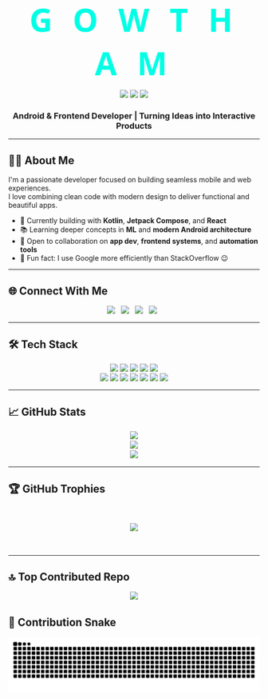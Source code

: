 <div align="center">
  <h1 style="
    font-size: 64px;
    font-weight: 900;
    letter-spacing: 12px;
    color: #00FFE5;
    font-family: 'Segoe UI', Tahoma, Geneva, Verdana, sans-serif;
    margin: 0;
  ">
    G O W T H A M
  </h1>
  <p style="margin-top: 10px;">
    <img src="https://img.shields.io/badge/Android%20Dev-%2376FF03?style=flat&logo=android&logoColor=black"/>
    <img src="https://img.shields.io/badge/Frontend%20Dev-%2361DAFB?style=flat&logo=react&logoColor=black"/>
    <a href="https://gowthamchand.vercel.app/" target="_blank">
      <img src="https://img.shields.io/badge/Portfolio-Live-%23000000?style=flat&logo=firefox&logoColor=%23FF7139"/>
    </a>
  </p>
</div>



<h3 align="center">Android & Frontend Developer | Turning Ideas into Interactive Products</h3>

---

## 👨‍💻 About Me

I'm a passionate developer focused on building seamless mobile and web experiences.  
I love combining clean code with modern design to deliver functional and beautiful apps.

- 🚀 Currently building with **Kotlin**, **Jetpack Compose**, and **React**
- 📚 Learning deeper concepts in **ML** and **modern Android architecture**
- 🤝 Open to collaboration on **app dev**, **frontend systems**, and **automation tools**
- 🧩 Fun fact: I use Google more efficiently than StackOverflow 😉

---

## 🌐 Connect With Me

<p align="center">
  <a href="https://linkedin.com/in/gplgowthamchand"><img src="https://img.shields.io/badge/LinkedIn-%230077B5.svg?style=flat&logo=linkedin&logoColor=white""></a> &nbsp;
  <a href="mailto:gpl.gowthamchand@gmail.com"><img src="https://img.shields.io/badge/Email-D14836?style=flat&logo=gmail&logoColor=white"></a> &nbsp;
  <a href="https://instagram.com/_.gowthammmmm"><img src="https://img.shields.io/badge/Instagram-%23E4405F.svg?style=flat&logo=Instagram&logoColor=white"></a> &nbsp;
  <a href="https://discordapp.com/users/_.gowthammm"><img src="https://img.shields.io/badge/Discord-5865F2?style=flat&logo=discord&logoColor=white"></a> &nbsp;
</p>

---

## 🛠️ Tech Stack

<p align="center">
  <!-- Languages -->
  <img src="https://img.shields.io/badge/Kotlin-%237F52FF.svg?style=for-the-badge&logo=kotlin&logoColor=white"/>
  <img src="https://img.shields.io/badge/Python-3670A0.svg?style=for-the-badge&logo=python&logoColor=ffdd54"/>
  <img src="https://img.shields.io/badge/JavaScript-%23323330.svg?style=for-the-badge&logo=javascript&logoColor=%23F7DF1E"/>
  <img src="https://img.shields.io/badge/HTML5-%23E34F26.svg?style=for-the-badge&logo=html5&logoColor=white"/>
  <img src="https://img.shields.io/badge/CSS3-%231572B6.svg?style=for-the-badge&logo=css3&logoColor=white"/>
  <br/>
  <!-- Tools -->
  <img src="https://img.shields.io/badge/Jetpack%20Compose-%23007ACC.svg?style=for-the-badge&logo=jetpack-compose&logoColor=white"/>
  <img src="https://img.shields.io/badge/React-%2361DAFB.svg?style=for-the-badge&logo=react&logoColor=black"/>
  <img src="https://img.shields.io/badge/Numpy-%23013243.svg?style=for-the-badge&logo=numpy&logoColor=white"/>
  <img src="https://img.shields.io/badge/Pandas-%23150458.svg?style=for-the-badge&logo=pandas&logoColor=white"/>
  <img src="https://img.shields.io/badge/MySQL-4479A1.svg?style=for-the-badge&logo=mysql&logoColor=white"/>
  <img src="https://img.shields.io/badge/Postman-FF6C37?style=for-the-badge&logo=postman&logoColor=white"/>
  <img src="https://img.shields.io/badge/Git-%23F05033.svg?style=for-the-badge&logo=git&logoColor=white"/>
</p>

---

## 📈 GitHub Stats

<p align="center">
  <img src="https://github-readme-stats.vercel.app/api?username=gpl-gowthamchand&theme=tokyonight&hide_border=true&show_icons=true&count_private=true" />
  <br/>
  <img src="https://github-readme-streak-stats.herokuapp.com?user=gpl-gowthamchand&theme=tokyonight&hide_border=true" />
  <br/>
  <img src="https://github-readme-stats.vercel.app/api/top-langs/?username=gpl-gowthamchand&layout=compact&theme=tokyonight&hide_border=true" />
</p>

---

## 🏆 GitHub Trophies

<br/>

<p align="center">
  <img src="https://github-profile-trophy.vercel.app/?username=gpl-gowthamchand&theme=onedark&no-frame=true&no-bg=true&title=Stars,Followers,Repositories,Commits,PullRequest,Issues&margin-w=10&row=2&column=3" />
</p>

<br/>


---

## 🔝 Top Contributed Repo

<p align="center">
  <img src="https://github-contributor-stats.vercel.app/api?username=gpl-gowthamchand&limit=5&theme=dark&combine_all_yearly_contributions=true"/>
</p>

## 🐍 Contribution Snake

<p align="center">
  <img src="https://raw.githubusercontent.com/gpl-gowthamchand/test_readme/output/github-contribution-grid-snake.svg" alt="Snake animation" />
</p>


